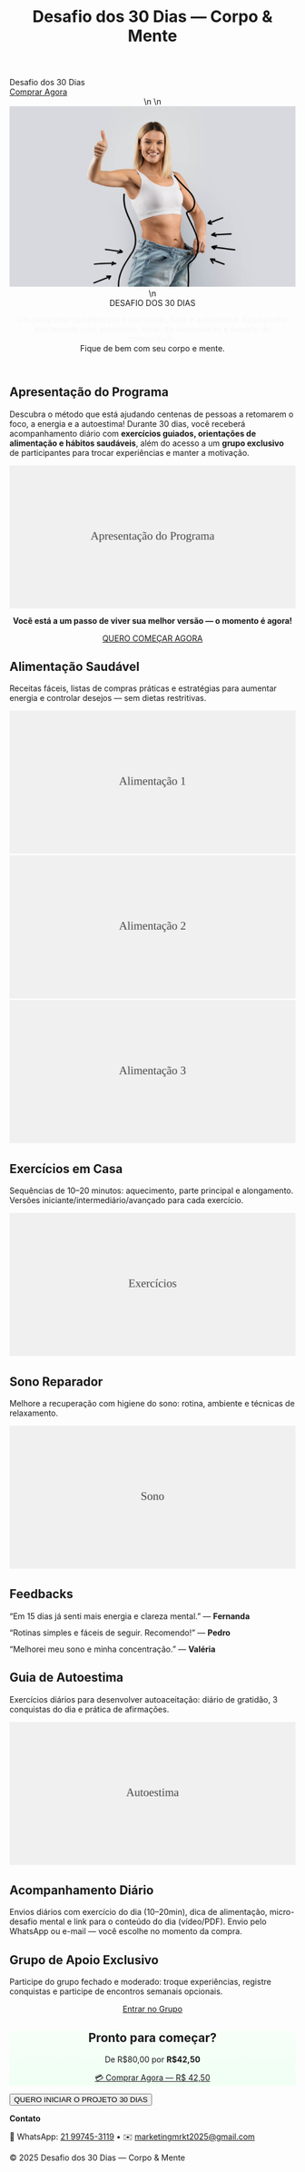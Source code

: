 <!doctype html>
<html lang="pt-BR">
<head>
<link rel="stylesheet" href="styles.css">
<meta charset="utf-8" />
<meta name="viewport" content="width=device-width,initial-scale=1" />
<title>Desafio dos 30 Dias — Corpo & Mente</title>
<meta name="description" content="Transforme corpo e mente em 30 dias. Acompanhamento diário, grupo e suporte." />

<meta property="og:title" content="Desafio dos 30 Dias — Corpo & Mente">
<meta property="og:description" content="Transforme corpo e mente em 30 dias. Acompanhamento diário, grupo e suporte.">
<meta property="og:image" content="assets/hero_banner_user.webp">
<meta property="og:type" content="website">


</head>
<body>
<header class="container"><h1 class="sr-only">Desafio dos 30 Dias — Corpo & Mente</h1></header>


<div class="topbar">
  <div class="brand">Desafio dos 30 Dias</div>
  <div class="buy"><a class="btn btn-primary" href="https://pay.kiwify.com.br/qlEvpiq" target="_blank">Comprar Agora</a></div>
</div>

<header class="hero" role="banner">
  <picture>\n  <source srcset="assets/hero_banner_user.webp" type="image/webp">\n  <img  src="assets/hero_banner_user.png" alt="Banner - Desafio dos 30 Dias" loading="lazy">\n</picture>
  <div class="hero-overlay" role="region" aria-label="Apresentação">
    <div style="width:100%;text-align:center">
      <div class="hero-title">DESAFIO DOS 30 DIAS</div>
      <div class="lead" style="color:#f4f7f4; margin-top:12px; max-width:900px; margin-left:auto; margin-right:auto;">Um programa completo para sua saúde, foco e autoestima. Acompanhe diariamente com exercícios, dicas de alimentação e suporte de comunidade.</div>
    </div>
  </div>
  <div class="hero-phrase">Fique de bem com seu corpo e mente.</div>
</header>

<main id="modules">
  <section id="apresentacao" class="module module-contrast">
    <h2 class="section-title">Apresentação do Programa</h2>
    <p>Descubra o método que está ajudando centenas de pessoas a retomarem o foco, a energia e a autoestima! Durante 30 dias, você receberá acompanhamento diário com <strong>exercícios guiados, orientações de alimentação e hábitos saudáveis</strong>, além do acesso a um <strong>grupo exclusivo</strong> de participantes para trocar experiências e manter a motivação.</p>
    <img class="module-img" src="assets/apresentacao-programa.jpg" alt="Apresentação do Programa">
    <p style="font-weight:700;margin-top:10px;text-align:center">Você está a um passo de viver sua melhor versão — o momento é agora!</p>
    <p style="text-align:center"><a class="btn btn-primary" href="https://pay.kiwify.com.br/qlEvpiq" target="_blank">QUERO COMEÇAR AGORA</a></p>
  </section>

  <section id="alimentacao" class="module module-contrast">
    <h2 class="section-title">Alimentação Saudável</h2>
    <p>Receitas fáceis, listas de compras práticas e estratégias para aumentar energia e controlar desejos — sem dietas restritivas.</p>
    <div class="grid-3" style="margin-top:12px">
      <div class="card"><img class="module-img" src="assets/alimentacao1.jpg" alt="Receitas simples"></div>
      <div class="card"><img class="module-img" src="assets/alimentacao2.jpg" alt="Planejamento"></div>
      <div class="card"><img class="module-img" src="assets/alimentacao3.jpg" alt="Controle de desejos"></div>
    </div>
  </section>

  <section id="exercicios" class="module module-contrast-2">
    <h2 class="section-title">Exercícios em Casa</h2>
    <p>Sequências de 10–20 minutos: aquecimento, parte principal e alongamento. Versões iniciante/intermediário/avançado para cada exercício.</p>
    <img class="module-img" src="assets/exercicios.jpg" alt="Exercícios em casa">
  </section>

  <section id="sono" class="module module-contrast-2">
    <h2 class="section-title">Sono Reparador</h2>
    <p>Melhore a recuperação com higiene do sono: rotina, ambiente e técnicas de relaxamento.</p>
    <img class="module-img" src="assets/sono.jpg" alt="Sono reparador">
  </section>

  <section id="feedbacks" class="module">
    <h2 class="section-title">Feedbacks</h2>
    <div style="display:flex;gap:12px;flex-wrap:wrap;margin-top:12px">
      <div class="card">“Em 15 dias já senti mais energia e clareza mental.” — <strong>Fernanda</strong></div>
      <div class="card">“Rotinas simples e fáceis de seguir. Recomendo!” — <strong>Pedro</strong></div>
      <div class="card">“Melhorei meu sono e minha concentração.” — <strong>Valéria</strong></div>
    </div>
  </section>

  <section id="autoestima" class="module module-contrast-3">
    <h2 class="section-title">Guia de Autoestima</h2>
    <p>Exercícios diários para desenvolver autoaceitação: diário de gratidão, 3 conquistas do dia e prática de afirmações.</p>
    <img class="module-img" src="assets/autoestima.jpg" alt="Autoestima">
  </section>

  <section id="acompanhamento" class="module module-contrast">
    <h2 class="section-title">Acompanhamento Diário</h2>
    <p>Envios diários com exercício do dia (10–20min), dica de alimentação, micro-desafio mental e link para o conteúdo do dia (vídeo/PDF). Envio pelo WhatsApp ou e-mail — você escolhe no momento da compra.</p>
  </section>

  <section id="grupo" class="module">
    <h2 class="section-title">Grupo de Apoio Exclusivo</h2>
    <p>Participe do grupo fechado e moderado: troque experiências, registre conquistas e participe de encontros semanais opcionais.</p>
    <p style="text-align:center"><a class="btn btn-primary" href="#" target="_blank">Entrar no Grupo</a></p>
  </section>

  <section class="module" style="text-align:center;background:linear-gradient(180deg,#f7fff8,#f0fff4)">
    <h2 class="section-title">Pronto para começar?</h2>
    <p>De R$80,00 por <strong>R$42,50</strong></p>
    <p><a class="btn btn-primary" href="https://pay.kiwify.com.br/qlEvpiq" target="_blank">💳 Comprar Agora — R$ 42,50</a></p>
  </section>
</main>

<button class="floating-btn" onclick="window.open('https://pay.kiwify.com.br/qlEvpiq','_blank')">QUERO INICIAR O PROJETO 30 DIAS</button>

<div class="toast-wrap" id="toastWrap" aria-live="polite" aria-atomic="true"></div>

<footer>
  <p><strong>Contato</strong></p>
  <p>📱 WhatsApp: <a href="https://wa.me/5521997453119" target="_blank">21 99745-3119</a> • ✉️ <a href="mailto:marketingmrkt2025@gmail.com">marketingmrkt2025@gmail.com</a></p>
  <p>© 2025 Desafio dos 30 Dias — Corpo & Mente</p>
</footer>

<script>
// Notifications: alternate between 6000 and 9000 ms intervals
(function(){
  const names = ['Fernando','Pedro','Valéria','Mariana','Lucas','Ana','Carla','João','Beatriz'];
  const cities = ['São Paulo','Recife','Curitiba','Rio de Janeiro','Belo Horizonte','Porto Alegre'];
  const wrap = document.getElementById('toastWrap');
  let toggle = false;
  function createToast(text){
    if(!wrap) return;
    const el = document.createElement('div');
    el.className = 'toast';
    el.textContent = '✅ ' + text;
    wrap.appendChild(el);
    requestAnimationFrame(()=> el.classList.add('show'));
    setTimeout(()=> { el.classList.remove('show'); setTimeout(()=> { try{ wrap.removeChild(el); } catch(e){} }, 400); }, 3200);
  }
  function scheduleNext(){
    toggle = !toggle;
    const delay = toggle ? 6000 : 9000;
    setTimeout(()=>{
      const name = names[Math.floor(Math.random()*names.length)];
      const city = cities[Math.floor(Math.random()*cities.length)];
      createToast(`${name} de ${city} acabou de adquirir o Desafio dos 30 Dias!`);
      scheduleNext();
    }, delay);
  }
  setTimeout(scheduleNext, 1500);
})();
</script>
<script src="script.min.js" defer></script>
</body>
</html>
